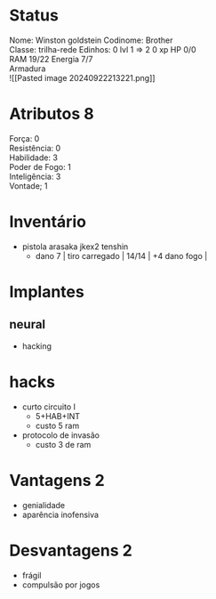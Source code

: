 # Status
Nome: Winston goldstein
Codinome: Brother  
Classe: trilha-rede
Edinhos: 0
lvl 1 => 2
0 xp
HP 0/0   
RAM 19/22
Energia 7/7   
Armadura    
![[Pasted image 20240922213221.png]]

# Atributos 8
Força: 0   
Resistência: 0  
Habilidade: 3  
Poder de Fogo: 1   
Inteligência: 3  
Vontade; 1   

# Inventário
- pistola arasaka jkex2 tenshin
	- dano 7 | tiro carregado | 14/14 | +4 dano fogo | 

# Implantes 
## neural
- hacking

# hacks
- curto circuito I
	- 5+HAB+INT
	- custo 5 ram
- protocolo de invasão
	- custo 3 de ram

# Vantagens 2 
- genialidade
- aparência inofensiva

# Desvantagens 2
- frágil
- compulsão por jogos
